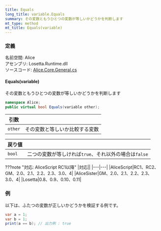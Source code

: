 ```yaml
---
title: Equals
long_title: variable.Equals
summary: その変数ともうひとつの変数が等しいかどうかを判断します
mt_type: method
mt_title: Equals(variable)
---
```


### 定義
名前空間: Alice<br/>
アセンブリ: Losetta.Runtime.dll<br/>
ソースコード: [Alice.Core.General.cs](https://github.com/WSOFT-Project/Losetta/blob/master/Losetta.Runtime/Core/Extension/Alice.Core.General.cs)

#### Equals(variable)

その変数ともうひとつの変数が等しいかどうかを判断します

```cs title="AliceScript"
namespace Alice;
public virtual bool Equals(variable other);
```

|引数| |
|-|-|
|`other`| その変数と等しいか比較する変数|

|戻り値| |
|-|-|
|`bool`| 二つの変数が等しければ`true`、それ以外の場合は`false`|

???note "対応: AliceScript RC1以降"
    |対応||
    |---|---|
    |AliceScript|RC1、RC2、GM、2.0、2.1、2.2、2.3、3.0、4|
    |AliceSister|GM、2.0、2.1、2.2、2.3、3.0、4|
    |Losetta|0.8、0.9、0.10、0.11|

### 例
以下は、ふたつの変数が正しいかどうかを検証する例です。

```cs title="AliceScript"
var a = 1;
var b = 1;
print(a == b); // 出力例 : true
```
